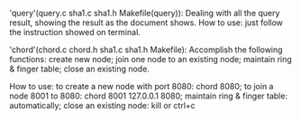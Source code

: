 'query'(query.c sha1.c sha1.h Makefile(query)):
	Dealing with all the query result, showing the result as the document shows.
	How to use: just follow the instruction showed on terminal.
	
'chord'(chord.c chord.h sha1.c sha1.h Makefile):
	Accomplish the following functions:
		create new node;
		join one node to an existing node;
		maintain ring & finger table;
		close an existing node.
	
How to use:
		to create a new node with port 8080: chord 8080;
		to join a node 8001 to 8080: chord 8001 127.0.0.1 8080;
		maintain ring & finger table: automatically;
		close an existing node: kill or ctrl+c
